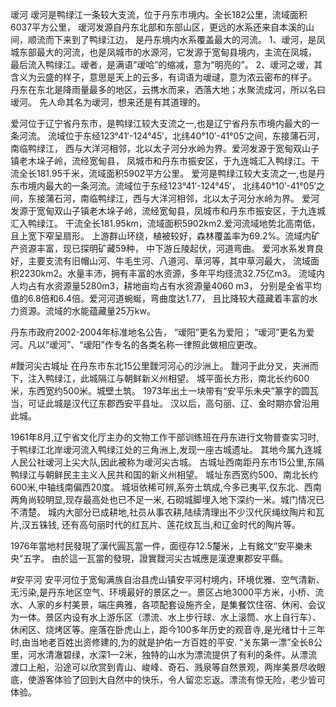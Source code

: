 叆河
叆河是鸭绿江一条较大支流，位于丹东市境内。全长182公里，流域面积6037平方公里，
叆河发源自丹东北部和东部山区，更远的水系还来自本溪的山间，顺流而下来到了鸭绿江边，
是丹东境内水系覆盖最大的河流。
1、叆河，是凤城东部最大的河流，也是凤城市的水源河，它发源于宽甸县境内，主流在凤城，
最后流入鸭绿江。叆者，是满语“叆哈”的缩减，意为“明亮的”。
2、叆河之叆，其含义为云盛的样子，意思是天上的云多，有词语为叆叇，意为浓云密布的样子。
丹东在东北是降雨量最多的地区，云携水而来，洒落大地；水聚流成河，所以名曰叆河。
先人命其名为叆河，想来还是有其道理的。

爱河位于辽宁省丹东市，是鸭绿江较大支流之一,也是辽宁省丹东市境内最大的一条河流。
流域位于东经123°41′-124°45′，北纬40°10′-41°05′之间，东接蒲石河，南临鸭绿江，
西与大洋河相邻，北以太子河分水岭为界。爱河发源于宽甸双山子镇老木垛子岭，流经宽甸县，
凤城市和丹东市振安区，于九连城汇入鸭绿江。干流全长181.95千米，流域面积5902平方公里。
爱河是鸭绿江较大支流之一,也是丹东市境内最大的一条河流。流域位于东经123°41′-124°45′，
北纬40°10′-41°05′之间，东接蒲石河，南临鸭绿江，西与大洋河相邻，北以太子河分水岭为界。
爱河发源于宽甸双山子镇老木垛子岭，流经宽甸县，凤城市和丹东市振安区，于九连城汇入鸭绿江。
干流全长181.95km，流域面积5902km2.爱河流域地势北高南低，且上宽下窄呈扇形。
上游群山环绕，植被较好，森林覆盖率为69.2%。流域内矿产资源丰富，现已探明矿藏59种，
中下游丘陵起伏，河道弯曲。
爱河水系发育良好，主要支流有旧帽山河、牛毛生河、八道河、草河等，其中草河最大，
流域面积2230km2。水量丰沛，拥有丰富的水资源，多年平均径流32.75亿m3。
流域内人均占有水资源量5280m3，耕地亩均占有水资源量4060 m3，
分别是全省平均值的6.8倍和6.4倍。爱河河道蜿蜒，弯曲度达1.77，
且比降较大蕴藏着丰富的水力资源。流域的水能蕴藏量25万kw。

丹东市政府2002-2004年标准地名公告，
“叆阳”更名为爱阳；
“叆河”更名为爱河。凡以“叆河”、“叆阳”作专名的各类名称一律照此做相应更改。

#靉河尖古城址
在丹东市东北15公里靉河河心的沙洲上。
靉河于此分叉，夹洲而下，注入鸭绿江，此城隔江与朝鲜新义州相望。
城平面长方形，南北长约600米，东西宽约500米。城壁土筑。
1973年出土一块带有“安平乐未央”篆字的圆瓦当，可证此城是汉代辽东郡西安平县址。
汉以后，高句丽、辽、金时期亦曾沿用此城。

1961年8月,辽宁省文化厅主办的文物工作干部训练班在丹东进行文物普查实习时,
于鸭绿江北岸叆河流入鸭绿江处的三角洲上,发现一座古城遗址。
其地今属九连城人民公社叆河上尖大队,因此被称为叆河尖古城。
古城址西南距丹东市15公里,东隔鸭绿江与朝鲜民主主义人民共和国的新义州相望。
城址东西宽约500、南北长约600米,中轴线南偏西20度。
城垣依稀可辨,系夯土筑成,今多已夷平,仅东北、西南两角尚较明显,现存最高处也已不足一米,
石砌城脚埋入地下深约一米。城门情况已不清楚。
城内大部分已成耕地,社员从事农耕,陆续清理出不少汉代灰绳纹陶片和瓦片,汉五铢钱,
还有高句丽时代的红瓦片、莲花纹瓦当,和辽金时代的陶片等。

1976年當地村民發現了漢代圓瓦當一件，面徑存12.5釐米，上有銘文“安平樂未央”五字。
由於這一瓦當的發現，證實靉河尖古城應是漢遼東郡安平縣。

#安平河 
安平河位于宽甸满族自治县虎山镇安平河村境内，环境优雅、空气清新、无污染,是丹东地区空气、环境最好的景区之一。景区占地3000平方米，小桥、流水、人家的乡村美景，端庄典雅，各项配套设施齐全，是集餐饮住宿、休闲、会议为一体。景区内设有水上游乐区（漂流、水上步行球、水上滚筒、水上自行车）、休闲区、烧烤区等。座落在卧虎山上，距今100多年历史的观音寺,是光绪廿十三年时,由当地老百姓出资修建的,为的就是护佑一方百姓的平安.
“关东第一漂”全长8公里，河水清澈碧绿，水深1—2米，独特的山水为漂流提供了有利的条件。从漂流渡口上船，沿途可以欣赏到青山、峻峰、奇石、溅泉等自然景观，两岸美景尽收眼底，使游客体验了回到大自然中的快乐，令人留恋忘返。漂流有惊无险，老少皆可体验。
